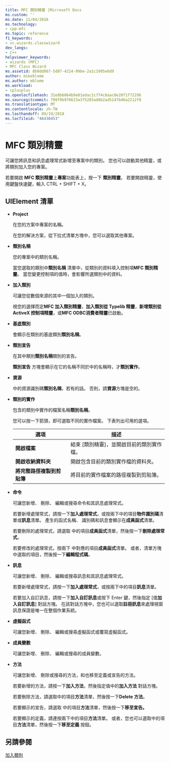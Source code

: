 ```yaml
---
title: MFC 類別精靈 |Microsoft Docs
ms.custom: ''
ms.date: 11/04/2016
ms.technology:
- cpp-mfc
ms.topic: reference
f1_keywords:
- vc.wizards.classwizard
dev_langs:
- C++
helpviewer_keywords:
- wizards (MFC)
- MFC Class Wizard
ms.assetid: 8b0dd867-5d07-4214-99be-2a1c1995e6d9
author: mikeblome
ms.author: mblome
ms.workload:
- cplusplus
ms.openlocfilehash: 31e8b6064b9e81edac1c7f4c8aac8e20f1f72296
ms.sourcegitcommit: 799f9b976623a375203ad8b2ad5147bd6a2212f0
ms.translationtype: MT
ms.contentlocale: zh-TW
ms.lasthandoff: 09/19/2018
ms.locfileid: "46438453"
---
```

# <a name="mfc-class-wizard"></a>MFC 類別精靈

可讓您將訊息和訊息處理常式新增至專案中的類別。 您也可以啟動其他精靈，或將類別加入您的專案。

若要開啟  **MFC 類別精靈**上**專案**功能表上，按一下 **類別精靈**。 若要開啟精靈，使用鍵盤快速鍵，輸入 CTRL + SHIFT + X。

## <a name="uielement-list"></a>UIElement 清單

- **Project**

   在您的方案中專案的名稱。

   在您的解決方案，從下拉式清單方塊中，您可以選取其他專案。

- **類別名稱**

   您的專案中的類別名稱。

   當您選取的類別中**類別名稱** 清單中，從類別的資料填入控制項**MFC 類別精靈**。 當您變更控制項的值時，會影響所選類別中的資料。

- **加入類別**

   可讓您從數個來源的其中一個加入的類別。

   視您的選擇而定**MFC 加入類別精靈**，**加入類別從 Typelib 精靈**，**新增類別從 ActiveX 控制項精靈**，或**MFC ODBC消費者精靈**已啟動。

- **基底類別**

   會顯示在類別的基底類別**類別名稱**。

- **類別宣告**

   在其中類別**類別名稱**類別的宣告。

   **類別宣告** 方塊會顯示在它的名稱不同於中的名稱時，才**類別實作**。

- **資源**

   中的資源識別碼**類別名稱**，若有的話。 否則，請**資源**方塊是空的。

- **類別的實作**

   包含的類別中實作的檔案名稱**類別名稱**。

   您可以按一下箭頭，即可選取不同的實作檔案。 下表列出可用的選項。

   |選項|描述|
   |------------|-----------------|
   |**開啟檔案**|結束 [類別精靈]，並開啟目前的類別實作檔。|
   |**開啟收納資料夾**|開啟包含目前的類別實作檔的資料夾。|
   |**將完整路徑複製到剪貼簿**|將目前的實作檔案的路徑複製到剪貼簿。|

- **命令**

   可讓您新增、 刪除、 編輯或搜尋命令和其訊息處理常式。

   若要新增處理常式，請按一下**加入處理常式**，或按兩下中的項目**物件識別碼**清單或**訊息**清單。 產生的函式名稱、 識別碼和訊息會顯示在**成員函式**清單。

   若要刪除的處理常式，請選取 中的項目**成員函式**清單，然後按一下**刪除處理常式**。

   若要修改的處理常式，按兩下 中對應的項目**成員函式**清單。 或者，清單方塊中選取的項目，然後按一下**編輯程式碼**。

- **訊息**

   可讓您新增、 刪除、 編輯或搜尋訊息和其訊息處理常式。

   若要新增處理常式，請按一下**加入處理常式**，或按兩下中的項目**訊息**清單。

   若要加入自訂訊息，請按一下**加入自訂訊息**或按下 Enter 鍵，然後指定 [值**加入自訂訊息**] 對話方塊。 在該對話方塊中，您也可以選取**註冊訊息**來處理視窗訊息保證是唯一在整個作業系統。

- **虛擬函式**

   可讓您新增、 刪除、 編輯或搜尋虛擬函式或覆寫虛擬函式。

- **成員變數**

   可讓您新增、 刪除、 編輯或搜尋的成員變數。

- **方法**

   可讓您新增、 刪除或搜尋的方法，和也移至定義或宣告的方法。

   若要新增的方法，請按一下**加入方法**，然後指定值中的**加入方法** 對話方塊。

   若要刪除方法，請選取中的項目**方法**清單，然後按一下**Delete 方法**。

   若要顯示的宣告，請選取 中的項目**方法**清單，然後按一下**移至宣告。**

   若要顯示的定義，請連按兩下中的項目**方法**清單。 或者，您也可以選取中的項目**方法**清單，然後按一下**移至定義** 按鈕。

## <a name="see-also"></a>另請參閱

[加入類別](../../ide/adding-a-class-visual-cpp.md)
